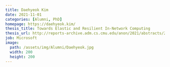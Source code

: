 ```yaml
---
title: Daehyeok Kim
date: 2021-11-01
categories: [Alumni, PhD]
homepage: https://daehyeok.kim/
thesis_title: Towards Elastic and Resilient In-Network Computing
thesis_url: http://reports-archive.adm.cs.cmu.edu/anon/2021/abstracts/21-143.html
job: Microsoft
image:
  path: /assets/img/Alumni/Daehyeok.jpg
  width: 200
  height: 200
---
```



